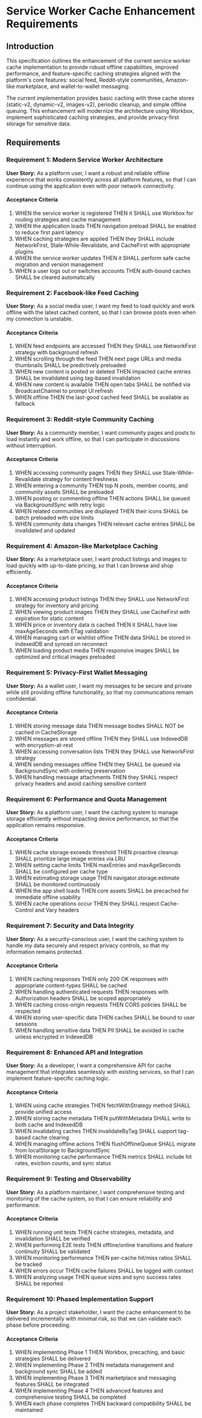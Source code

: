 # Service Worker Cache Enhancement Requirements

## Introduction

This specification outlines the enhancement of the current service worker cache implementation to provide robust offline capabilities, improved performance, and feature-specific caching strategies aligned with the platform's core features: social feed, Reddit-style communities, Amazon-like marketplace, and wallet-to-wallet messaging.

The current implementation provides basic caching with three cache stores (static-v2, dynamic-v2, images-v2), periodic cleanup, and simple offline queuing. This enhancement will modernize the architecture using Workbox, implement sophisticated caching strategies, and provide privacy-first storage for sensitive data.

## Requirements

### Requirement 1: Modern Service Worker Architecture

**User Story:** As a platform user, I want a robust and reliable offline experience that works consistently across all platform features, so that I can continue using the application even with poor network connectivity.

#### Acceptance Criteria

1. WHEN the service worker is registered THEN it SHALL use Workbox for routing strategies and cache management
2. WHEN the application loads THEN navigation preload SHALL be enabled to reduce first paint latency
3. WHEN caching strategies are applied THEN they SHALL include NetworkFirst, Stale-While-Revalidate, and CacheFirst with appropriate plugins
4. WHEN the service worker updates THEN it SHALL perform safe cache migration and version management
5. WHEN a user logs out or switches accounts THEN auth-bound caches SHALL be cleared automatically

### Requirement 2: Facebook-like Feed Caching

**User Story:** As a social media user, I want my feed to load quickly and work offline with the latest cached content, so that I can browse posts even when my connection is unstable.

#### Acceptance Criteria

1. WHEN feed endpoints are accessed THEN they SHALL use NetworkFirst strategy with background refresh
2. WHEN scrolling through the feed THEN next page URLs and media thumbnails SHALL be predictively preloaded
3. WHEN new content is posted or deleted THEN impacted cache entries SHALL be invalidated using tag-based invalidation
4. WHEN new content is available THEN open tabs SHALL be notified via BroadcastChannel to prompt UI refresh
5. WHEN offline THEN the last-good cached feed SHALL be available as fallback

### Requirement 3: Reddit-style Community Caching

**User Story:** As a community member, I want community pages and posts to load instantly and work offline, so that I can participate in discussions without interruption.

#### Acceptance Criteria

1. WHEN accessing community pages THEN they SHALL use Stale-While-Revalidate strategy for content freshness
2. WHEN entering a community THEN top N posts, member counts, and community assets SHALL be preloaded
3. WHEN posting or commenting offline THEN actions SHALL be queued via BackgroundSync with retry logic
4. WHEN related communities are displayed THEN their icons SHALL be batch preloaded with size limits
5. WHEN community data changes THEN relevant cache entries SHALL be invalidated and updated

### Requirement 4: Amazon-like Marketplace Caching

**User Story:** As a marketplace user, I want product listings and images to load quickly with up-to-date pricing, so that I can browse and shop efficiently.

#### Acceptance Criteria

1. WHEN accessing product listings THEN they SHALL use NetworkFirst strategy for inventory and pricing
2. WHEN viewing product images THEN they SHALL use CacheFirst with expiration for static content
3. WHEN price or inventory data is cached THEN it SHALL have low maxAgeSeconds with ETag validation
4. WHEN managing cart or wishlist offline THEN data SHALL be stored in IndexedDB and synced on reconnect
5. WHEN loading product media THEN responsive images SHALL be optimized and critical images preloaded

### Requirement 5: Privacy-First Wallet Messaging

**User Story:** As a wallet user, I want my messages to be secure and private while still providing offline functionality, so that my communications remain confidential.

#### Acceptance Criteria

1. WHEN storing message data THEN message bodies SHALL NOT be cached in CacheStorage
2. WHEN messages are stored offline THEN they SHALL use IndexedDB with encryption-at-rest
3. WHEN accessing conversation lists THEN they SHALL use NetworkFirst strategy
4. WHEN sending messages offline THEN they SHALL be queued via BackgroundSync with ordering preservation
5. WHEN handling message attachments THEN they SHALL respect privacy headers and avoid caching sensitive content

### Requirement 6: Performance and Quota Management

**User Story:** As a platform user, I want the caching system to manage storage efficiently without impacting device performance, so that the application remains responsive.

#### Acceptance Criteria

1. WHEN cache storage exceeds threshold THEN proactive cleanup SHALL prioritize large image entries via LRU
2. WHEN setting cache limits THEN maxEntries and maxAgeSeconds SHALL be configured per cache type
3. WHEN estimating storage usage THEN navigator.storage.estimate SHALL be monitored continuously
4. WHEN the app shell loads THEN core assets SHALL be precached for immediate offline usability
5. WHEN cache operations occur THEN they SHALL respect Cache-Control and Vary headers

### Requirement 7: Security and Data Integrity

**User Story:** As a security-conscious user, I want the caching system to handle my data securely and respect privacy controls, so that my information remains protected.

#### Acceptance Criteria

1. WHEN caching responses THEN only 200 OK responses with appropriate content-types SHALL be cached
2. WHEN handling authenticated requests THEN responses with Authorization headers SHALL be scoped appropriately
3. WHEN caching cross-origin requests THEN CORS policies SHALL be respected
4. WHEN storing user-specific data THEN caches SHALL be bound to user sessions
5. WHEN handling sensitive data THEN PII SHALL be avoided in cache unless encrypted in IndexedDB

### Requirement 8: Enhanced API and Integration

**User Story:** As a developer, I want a comprehensive API for cache management that integrates seamlessly with existing services, so that I can implement feature-specific caching logic.

#### Acceptance Criteria

1. WHEN using cache strategies THEN fetchWithStrategy method SHALL provide unified access
2. WHEN storing cache metadata THEN putWithMetadata SHALL write to both cache and IndexedDB
3. WHEN invalidating caches THEN invalidateByTag SHALL support tag-based cache clearing
4. WHEN managing offline actions THEN flushOfflineQueue SHALL migrate from localStorage to BackgroundSync
5. WHEN monitoring cache performance THEN metrics SHALL include hit rates, eviction counts, and sync status

### Requirement 9: Testing and Observability

**User Story:** As a platform maintainer, I want comprehensive testing and monitoring of the cache system, so that I can ensure reliability and performance.

#### Acceptance Criteria

1. WHEN running unit tests THEN cache strategies, metadata, and invalidation SHALL be verified
2. WHEN performing E2E tests THEN offline/online transitions and feature continuity SHALL be validated
3. WHEN monitoring performance THEN per-cache hit/miss ratios SHALL be tracked
4. WHEN errors occur THEN cache failures SHALL be logged with context
5. WHEN analyzing usage THEN queue sizes and sync success rates SHALL be reported

### Requirement 10: Phased Implementation Support

**User Story:** As a project stakeholder, I want the cache enhancement to be delivered incrementally with minimal risk, so that we can validate each phase before proceeding.

#### Acceptance Criteria

1. WHEN implementing Phase 1 THEN Workbox, precaching, and basic strategies SHALL be delivered
2. WHEN implementing Phase 2 THEN metadata management and background sync SHALL be added
3. WHEN implementing Phase 3 THEN marketplace and messaging features SHALL be integrated
4. WHEN implementing Phase 4 THEN advanced features and comprehensive testing SHALL be completed
5. WHEN each phase completes THEN backward compatibility SHALL be maintained